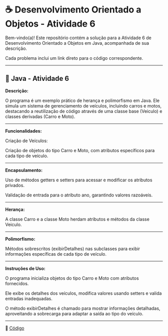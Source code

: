 # ☕ Desenvolvimento Orientado a Objetos - Atividade 6

Bem-vindo(a)! Este repositório contém a solução para a Atividade 6 de Desenvolvimento Orientado a Objetos em Java, acompanhada de sua descrição.  

Cada problema inclui um link direto para o código correspondente. 

---

## 📄 Java - Atividade 6
  
**Descrição:**

O programa é um exemplo prático de herança e polimorfismo em Java. Ele simula um sistema de gerenciamento de veículos, incluindo carros e motos, destacando a reutilização de código através de uma classe base (Veiculo) e classes derivadas (Carro e Moto).

---

**Funcionalidades:**

Criação de Veículos:

Criação de objetos do tipo Carro e Moto, com atributos específicos para cada tipo de veículo.

---

**Encapsulamento:**

Uso de métodos getters e setters para acessar e modificar os atributos privados.

Validação de entrada para o atributo ano, garantindo valores razoáveis.

---

**Herança:**

A classe Carro e a classe Moto herdam atributos e métodos da classe Veiculo.

---

**Polimorfismo:**

Métodos sobrescritos (exibirDetalhes) nas subclasses para exibir informações específicas de cada tipo de veículo.

---

**Instruções de Uso:**

O programa inicializa objetos do tipo Carro e Moto com atributos fornecidos.

Ele exibe os detalhes dos veículos, modifica valores usando setters e valida entradas inadequadas.

O método exibirDetalhes é chamado para mostrar informações detalhadas, aproveitando a sobrecarga para adaptar a saída ao tipo do veículo.

---

🔗 [Código](https://github.com/Miguel-Russo/Faculdade/tree/main/2%C2%B0%20Semestre%20-%202024_2/Desenvolvimento%20Orientado%20a%20Objetos/Atividade_6)
